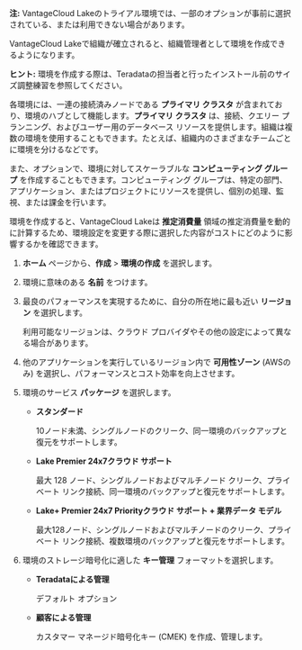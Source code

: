 **注:** VantageCloud Lakeのトライアル環境では、一部のオプションが事前に選択されている、または利用できない場合があります。

VantageCloud Lakeで組織が確立されると、組織管理者として環境を作成できるようになります。

**ヒント:** 環境を作成する際は、Teradataの担当者と行ったインストール前のサイズ調整練習を参照してください。

各環境には、一連の接続済みノードである **プライマリ クラスタ** が含まれており、環境のハブとして機能します。**プライマリ クラスタ** は、接続、クエリー プランニング、およびユーザー用のデータベース リソースを提供します。組織は複数の環境を使用することもできます。たとえば、組織内のさまざまなチームごとに環境を分けるなどです。

また、オプションで、環境に対してスケーラブルな **コンピューティング グループ** を作成することもできます。コンピューティング グループは、特定の部門、アプリケーション、またはプロジェクトにリソースを提供し、個別の処理、監視、または課金を行います。

環境を作成すると、VantageCloud Lakeは **推定消費量** 領域の推定消費量を動的に計算するため、環境設定を変更する際に選択した内容がコストにどのように影響するかを確認できます。

1.  **ホーム** ページから、**作成** > **環境の作成** を選択します。


1.  環境に意味のある **名前** をつけます。


1.  最良のパフォーマンスを実現するために、自分の所在地に最も近い **リージョン** を選択します。

    利用可能なリージョンは、クラウド プロバイダやその他の設定によって異なる場合があります。


1.  他のアプリケーションを実行しているリージョン内で **可用性ゾーン** (AWSのみ) を選択し、パフォーマンスとコスト効率を向上させます。


1.  環境のサービス **パッケージ** を選択します。

    -   **スタンダード**

        10ノード未満、シングルノードのクリーク、同一環境のバックアップと復元をサポートします。


    -   **Lake Premier 24x7クラウド サポート**

        最大 128 ノード、シングルノードおよびマルチノード クリーク、プライベート リンク接続、同一環境のバックアップと復元をサポートします。


    -   **Lake+ Premier 24x7 Priorityクラウド サポート + 業界データ モデル**

        最大128ノード、シングルノードおよびマルチノードのクリーク、プライベート リンク接続、複数環境のバックアップと復元をサポートします。


1.  環境のストレージ暗号化に適した **キー管理** フォーマットを選択します。

    -   **Teradataによる管理**

        デフォルト オプション


    -   **顧客による管理**

         カスタマー マネージド暗号化キー (CMEK) を作成、管理します。


